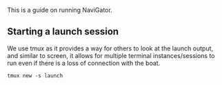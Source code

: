 This is a guide on running NaviGator.
## Starting a launch session
We use tmux as it provides a way for others to look at the launch output, and similar to screen, it allows for multiple terminal instances/sessions to run even if there is a loss of connection with the boat.
```shell
tmux new -s launch
```